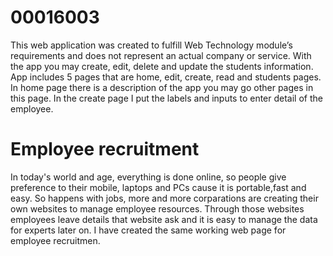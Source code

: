 # 00016003

This web application was created to fulfill Web Technology module’s requirements and does not represent an actual company or service. With the app you
may create, edit, delete and update the students information. App includes 5 pages that are home, edit, create, read and students pages. In home page
there is a description of the app you may go other pages in this page. In the create page I put the labels and inputs to enter detail of the employee.

# Employee recruitment
In today's world and age, everything is done online, so people give preference to their mobile, laptops and PCs cause it is portable,fast and easy. So happens with jobs, more and more corparations are creating their own websites to manage employee resources. Through those websites employees leave details that website ask and it is easy to manage the data for experts later on. I have created the same working web page for employee recruitmen.
